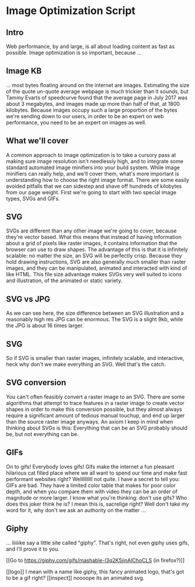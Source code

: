 # Image Optimization Script

## Intro
Web performance, by and large, is all about loading content as fast as possible.  Image optimization is so important, because ... 

## Image KB
... most bytes floating around on the internet are images.  Estimating the size of the quote un-quote average webpage is much trickier than it sounds, but Tammy Evarts of speedcurve found that the average page in July 2017 was about 3 megabytes, and images made up more than half of that, at 1800 kilobytes.  Because images occupy such a large proportion of the bytes we're sending down to our users, in order to be an expert on web performance, you need to be an expert on images as well.

## What we'll cover
A common approach to image optimization is to take a cursory pass at making sure image resolution isn't needlessly high, and to integrate some standard automated image minifiers into your build system.  While image minifiers can really help, and we'll cover them, what's more important is understanding how to choose the right image format.  There are some easily avoided pitfalls that we can sidestep and shave off hundreds of kilobytes from our page weight.  First we're going to start with two special image types, SVGs and GIFs.

## SVG
SVGs are different than any other image we're going to cover, because they're vector based.  What this means that instead of having information about a grid of pixels like raster images, it contains information that the browser can use to draw shapes.  The advantage of this is that it is infinitely scalable: no matter the size, an SVG will be perfectly crisp.  Because they hold drawing instructions, SVG are also generally much smaller than raster images, and they can be manipulated, animated and interacted with kind of like HTML.  This file size advantage makes SVGs very well suited to icons and illustration, of the animated or static variety.

## SVG vs JPG
As we can see here, the size difference between an SVG illustration and a reasonably high res JPG can be enormous.  The SVG is a slight 9kb, while the JPG is about 16 times larger.

## SVG 
So if SVG is smaller than raster images, infinitely scalable, and interactive, heck why don't we make everything an SVG.  Well that's the catch.

## SVG conversion
You can't often feasibly convert a raster image to an SVG.  There are some algorithms that attempt to trace features in a raster image to create vector shapes in order to make this conversion possible, but they almost always require a significant amount of tedious manual touchup, and end up larger than the source raster image anyways.  An axiom I keep in mind when thinking about SVGs is this: Everything that can be an SVG probably should be, but not everything can be.

## GIFs
On to gifs!  Everybody loves gifs!  Gifs make the internet a fun pleasant hilarious cat filled place where we all want to spend our time and make fast performant websites right? Wellllllllll not quite.  I have a secret to tell you: GIFs are bad.  They have a limited color table that makes for poor color depth, and when you compare them with video they can be an order of magnitude or more larger.  I know what you're thinking: don't use gifs?  Who does this joker think he is?  I mean this is, sacrelige right?  Well don't take my word for it, why don't we ask an authority on the matter ...

## Giphy
... liiiiike say a little site called "giphy". That's right, not even giphy uses gifs, and I'll prove it to you.

[[Go to https://giphy.com/gifs/mashable-l3q2K5jinAlChoCLS (in firefox?)]]


[[logo]]
I mean with a name like giphy, this fancy animated logo, that's got to be a gif right? [[inspect]] noooope its an animated svg.


